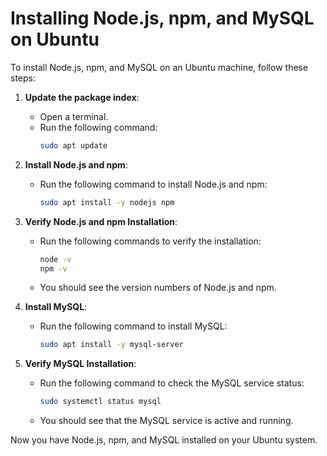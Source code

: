 # Installing Node.js, npm, and MySQL on Ubuntu

To install Node.js, npm, and MySQL on an Ubuntu machine, follow these steps:

1. **Update the package index**:
    - Open a terminal.
    - Run the following command:
      ```sh
      sudo apt update
      ```

2. **Install Node.js and npm**:
    - Run the following command to install Node.js and npm:
      ```sh
      sudo apt install -y nodejs npm
      ```

3. **Verify Node.js and npm Installation**:
    - Run the following commands to verify the installation:
      ```sh
      node -v
      npm -v
      ```
    - You should see the version numbers of Node.js and npm.

4. **Install MySQL**:
    - Run the following command to install MySQL:
      ```sh
      sudo apt install -y mysql-server
      ```

5. **Verify MySQL Installation**:
    - Run the following command to check the MySQL service status:
      ```sh
      sudo systemctl status mysql
      ```
    - You should see that the MySQL service is active and running.

Now you have Node.js, npm, and MySQL installed on your Ubuntu system.